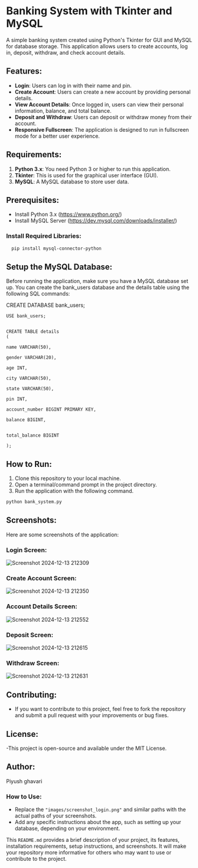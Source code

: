 # Banking System with Tkinter and MySQL

A simple banking system created using Python's Tkinter for GUI and MySQL for database storage. This application allows users to create accounts, log in, deposit, withdraw, and check account details.

## Features:
- **Login**: Users can log in with their name and pin.
- **Create Account**: Users can create a new account by providing personal details.
- **View Account Details**: Once logged in, users can view their personal information, balance, and total balance.
- **Deposit and Withdraw**: Users can deposit or withdraw money from their account.
- **Responsive Fullscreen**: The application is designed to run in fullscreen mode for a better user experience.

## Requirements:
1. **Python 3.x**: You need Python 3 or higher to run this application.
2. **Tkinter**: This is used for the graphical user interface (GUI).
3. **MySQL**: A MySQL database to store user data.

## Prerequisites:
- Install Python 3.x (https://www.python.org/)
- Install MySQL Server (https://dev.mysql.com/downloads/installer/)

### Install Required Libraries:

```bash
  pip install mysql-connector-python
```

## Setup the MySQL Database:
Before running the application, make sure you have a MySQL database set up. You can create the bank_users database and the details table using the following SQL commands:


CREATE DATABASE bank_users;

  
    USE bank_users;
  

    CREATE TABLE details 
    (
  
    name VARCHAR(50),
    
    gender VARCHAR(20),
    
    age INT,
    
    city VARCHAR(50),
    
    state VARCHAR(50),
    
    pin INT,
    
    account_number BIGINT PRIMARY KEY,
    
    balance BIGINT,
    
    
    total_balance BIGINT
   
    );


## How to Run:
1. Clone this repository to your local machine.
2. Open a terminal/command prompt in the project directory.
3. Run the application with the following command.
 ```bash
 python bank_system.py
```
## Screenshots:
  Here are some screenshots of the application:
  
  ### Login Screen:
  
  ![Screenshot 2024-12-13 212309](https://github.com/user-attachments/assets/3f017eed-a61c-4e49-a875-eda8f21c4fdb)


  ### Create Account Screen:
  
  
  ![Screenshot 2024-12-13 212350](https://github.com/user-attachments/assets/6e7502e8-ef32-49ea-91af-a35afb1a490b)


  ### Account Details Screen:
  

  ![Screenshot 2024-12-13 212552](https://github.com/user-attachments/assets/b2bc2148-95fe-4aae-bcac-2b7c0eb838be)


  ### Deposit Screen:
  

  ![Screenshot 2024-12-13 212615](https://github.com/user-attachments/assets/1639b7dc-205e-447d-9b08-b979f3778a60)



  ### Withdraw Screen:
  

  ![Screenshot 2024-12-13 212631](https://github.com/user-attachments/assets/585d1345-4b70-465a-92cb-e89722f9205e)



## Contributing:
 - If you want to contribute to this project, feel free to fork the repository and submit a pull request with your improvements or bug fixes.

## License:
-This project is open-source and available under the MIT License.


## Author:
Piyush ghavari


### How to Use:
- Replace the `"images/screenshot_login.png"` and similar paths with the actual paths of your screenshots.
- Add any specific instructions about the app, such as setting up your database, depending on your environment.

This `README.md` provides a brief description of your project, its features, installation requirements, setup instructions, and screenshots. It will make your repository more informative for others who may want to use or contribute to the project.





